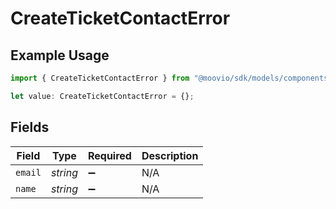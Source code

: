 # CreateTicketContactError

## Example Usage

```typescript
import { CreateTicketContactError } from "@moovio/sdk/models/components";

let value: CreateTicketContactError = {};
```

## Fields

| Field              | Type               | Required           | Description        |
| ------------------ | ------------------ | ------------------ | ------------------ |
| `email`            | *string*           | :heavy_minus_sign: | N/A                |
| `name`             | *string*           | :heavy_minus_sign: | N/A                |